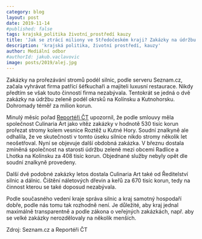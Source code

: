 ```yaml
---
category: blog
layout: post
date: 2019-11-14
#published: false
tags: krajská_politika životní_prostředí kauzy
title: 'Jak se ztrácí miliony ve Středočeském kraji? Zakázky na údržbu silnic vyhrává šéfkuchař!'
description: 'krajská politika, životní prostředí, kauzy'
author: Mediální odbor
#authorId: jakub.vaclavovic
image: posts/2019/alej.jpg
---
```


Zakázky na prořezávání stromů podél silnic, podle serveru Seznam.cz, začala vyhrávat firma patřící šéfkuchaři a majiteli luxusní restaurace. Nikdy předtím se však touto činností firma nezabývala.
Tentokrát se jedná o dvě zakázky na údržbu zeleně podél okrsků na Kolínsku a Kutnohorsku. Dohromady téměř za milion korun.

Minulý měsíc pořad [Reportéři ČT](https://www.ceskatelevize.cz/porady/1142743803-reporteri-ct/219452801240031/video/726385?fbclid=IwAR3rgGvO4hR6m2ShXiF44vUjZImR3jBaDkcZ4ytBDPV03%C3%97_mlisQc1vnQfw) upozornil, že podle smlouvy měla společnost Culinaria Art jako vítěz zakázky v hodnotě 530 tisíc korun prořezat stromy kolem vesnice Roztěž u Kutné Hory. Soudní znalkyně ale odhalila, že ve skutečnosti v tomto úseku silnice nikdo stromy několik let neošetřoval.
Nyní se objevuje další obdobná zakázka. V březnu dostala zmíněná společnost na starosti údržbu zeleně mezi obcemi Radlice a Lhotka na Kolínsku za 408 tisíc korun. Objednané služby nebyly opět dle soudní znalkyně provedeny.

Další dvě podobné zakázky letos dostala Culinaria Art také od Ředitelství silnic a dálnic. Čištění náletových dřevin a keřů za 670 tisíc korun, tedy na činnost kterou se také doposud nezabývala.

Podle současného vedení kraje správa silnic a kraj samotný hospodaří dobře, podle nás tomu tak rozhodně není. Je důležité, aby kraj jednal maximálně transparentně a podle zákona o veřejných zakázkách, např. aby se velké zakázky nerozdělovaly na několik menších.

Zdroj: Seznam.cz a Reportéři ČT
